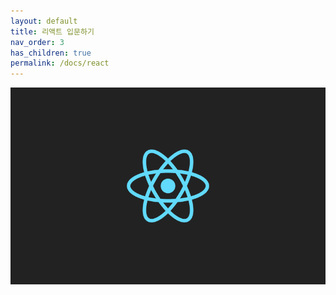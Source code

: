 ```yaml
---
layout: default
title: 리액트 입문하기
nav_order: 3
has_children: true
permalink: /docs/react
---
```


![title_react](../../assets/images/title_react.png)